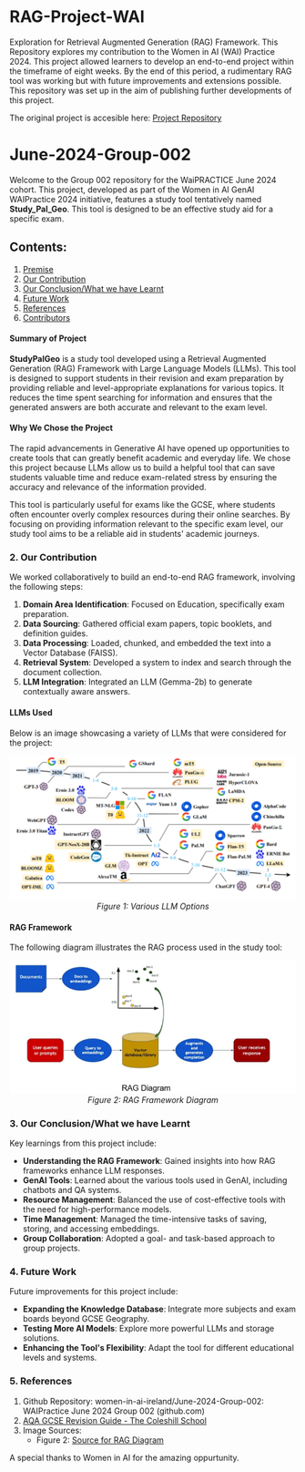 # RAG-Project-WAI
Exploration for Retrieval Augmented Generation (RAG) Framework. This Repository explores my contribution to the Women in AI (WAI) Practice 2024. This project allowed learners to develop an end-to-end project within the timeframe of eight weeks. By the end of this period, a rudimentary RAG tool was working but with future improvements and extensions possible. This repository was set up in the aim of publishing further developments of this project. 

The original project is accesible here: [Project Repository](https://github.com/women-in-ai-ireland/June-2024-Group-002)
# June-2024-Group-002

Welcome to the Group 002 repository for the WaiPRACTICE June 2024 cohort. This project, developed as part of the Women in AI GenAI WAIPractice 2024 initiative, features a study tool tentatively named **Study_Pal_Geo**. This tool is designed to be an effective study aid for a specific exam.

## Contents:
1. [Premise](#pre)
2. [Our Contribution](#our)
3. [Our Conclusion/What we have Learnt](#con)
4. [Future Work](#fw)
5. [References](#ref)
6. [Contributors](#contributor)


#### Summary of Project

**StudyPalGeo** is a study tool developed using a Retrieval Augmented Generation (RAG) Framework with Large Language Models (LLMs). This tool is designed to support students in their revision and exam preparation by providing reliable and level-appropriate explanations for various topics. It reduces the time spent searching for information and ensures that the generated answers are both accurate and relevant to the exam level.

#### Why We Chose the Project

The rapid advancements in Generative AI have opened up opportunities to create tools that can greatly benefit academic and everyday life. We chose this project because LLMs allow us to build a helpful tool that can save students valuable time and reduce exam-related stress by ensuring the accuracy and relevance of the information provided.

This tool is particularly useful for exams like the GCSE, where students often encounter overly complex resources during their online searches. By focusing on providing information relevant to the specific exam level, our study tool aims to be a reliable aid in students' academic journeys.

### <a name="our">2. Our Contribution</a>

We worked collaboratively to build an end-to-end RAG framework, involving the following steps:

1. **Domain Area Identification**: Focused on Education, specifically exam preparation.
2. **Data Sourcing**: Gathered official exam papers, topic booklets, and definition guides.
3. **Data Processing**: Loaded, chunked, and embedded the text into a Vector Database (FAISS).
4. **Retrieval System**: Developed a system to index and search through the document collection.
5. **LLM Integration**: Integrated an LLM (Gemma-2b) to generate contextually aware answers.

#### LLMs Used

Below is an image showcasing a variety of LLMs that were considered for the project:

<p align="center">
    <img src="./images/LLM.png" alt="Various LLMs"/>
    <br/>
    <em>Figure 1: Various LLM Options</em>
</p>

#### RAG Framework

The following diagram illustrates the RAG process used in the study tool:

<p align="center">
    <img src="./images/Rag-Dia.png" alt="RAG Framework Diagram"/>
    <br/>
    <em>Figure 2: RAG Framework Diagram</em>
</p>

### <a name="con">3. Our Conclusion/What we have Learnt</a>

Key learnings from this project include:

- **Understanding the RAG Framework**: Gained insights into how RAG frameworks enhance LLM responses.
- **GenAI Tools**: Learned about the various tools used in GenAI, including chatbots and QA systems.
- **Resource Management**: Balanced the use of cost-effective tools with the need for high-performance models.
- **Time Management**: Managed the time-intensive tasks of saving, storing, and accessing embeddings.
- **Group Collaboration**: Adopted a goal- and task-based approach to group projects.

### <a name="fw">4. Future Work</a>

Future improvements for this project include:

- **Expanding the Knowledge Database**: Integrate more subjects and exam boards beyond GCSE Geography.
- **Testing More AI Models**: Explore more powerful LLMs and storage solutions.
- **Enhancing the Tool's Flexibility**: Adapt the tool for different educational levels and systems.

### <a name="ref">5. References</a>

1. Github Repository: women-in-ai-ireland/June-2024-Group-002: WAIPractice June 2024 Group 002 (github.com)
2. [AQA GCSE Revision Guide - The Coleshill School](https://coleshill.warwickshire.sch.uk/files/2022/04/TCS-Revision-Guide.pdf)
3. Image Sources:
   - Figure 2: [Source for RAG Diagram](https://medium.com/@akriti.upadhyay/implementing-rag-with-langchain-and-hugging-face-28e3ea66c5f7)

A special thanks to Women in AI for the amazing oppurtunity.
